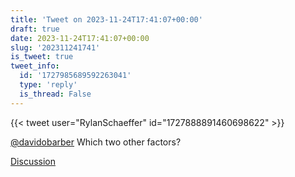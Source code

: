 ```yaml
---
title: 'Tweet on 2023-11-24T17:41:07+00:00'
draft: true
date: 2023-11-24T17:41:07+00:00
slug: '202311241741'
is_tweet: true
tweet_info:
  id: '1727985689592263041'
  type: 'reply'
  is_thread: False
---
```




{{< tweet user="RylanSchaeffer" id="1727888891460698622" >}}

[@davidobarber](https://x.com/davidobarber) Which two other factors?

[Discussion](https://x.com/sytelus/status/1727985689592263041)
